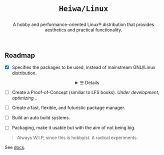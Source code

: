# <p align="center">`Heiwa/Linux`</p>
<p align="center">A hobby and performance-oriented Linux® distribution that provides aesthetics and practical functionality.</p>

<br>

## Roadmap <img alt="" align="right" src="https://badges.pufler.dev/visits/heiwalinux/heiwa?style=flat-square&label=&color=000000&logo=GitHub&logoColor=white&labelColor=373e4d"/>
- [x] Specifies the packages to be used, instead of mainstream GNU/Linux distribution.

  <details align="center">
  <summary>&#9776; Details</summary>
  
    > |  ?  | Kernel and Userspace                               | Packages                  | Extended Description          |
    > |:---:|----------------------------------------------------|:-------------------------:|-------------------------------|
    > |  ✓  | Low-level Standard Libraries and Toolchain         | Clang/LLVM                | Pure, Fast, and Modern.       |
    > |  ✓  | Linux Kernel Patchset                              | Xanmod                    | CacULE CPU Scheduler          |
    > |  ✓  | C Runtime Library                                  | musl                      | Clean, but not fast as Glibc. |
    > |  ✓  | Build System Tools                                 | GNU                       | Most packages depend.         |
    > |  ✓  | Native Language Support                            | Gettext-tiny              | Stub of bloated GNU Gettext.  |
    > |  ✓  | Secure Socket Layer Library                        | OpenSSL                   | Full-featured and Robust.     |
    > |  ✓  | Curses (terminal control) Library                  | NetBSD Curses             | Smaller than GNU Ncurses.     |
    > |  ✓  | Command Line Interpreter or Shell                  | GNU Bash                  | Best implementation.          |
    > |  ✓  | Line-editing and History-capabilities Library      | GNU Readline              | Best implementation.          |
    > |  ✓  | Deflate or Inflate Algorithm Compression Library   | Zlib-ng                   | Next generation.              |
    > |  ✓  | Unified Interface for Querying Installed Libraries | Pkgconf                   | No circular dependencies.     |
    > |  ✓  | Gzip Data Compressor and Decompressor              | Pigz                      | Parallel support.             |
    > |  ✓  | Mostly Userspace Utility Programs                  | Toybox                    | No circular dependencies.     |
  
  </details>

- [ ] Create a Proof-of-Concept (similiar to LFS books). *Under development, optimizing ..*
- [ ] Create a fast, flexible, and futuristic package manager.
- [ ] Build an auto build systems.
- [ ] Packaging, make it usable but with the aim of not being big.
> Always W.I.P, since this is hobbyist. A radical experiments.

See [docs](./docs).
